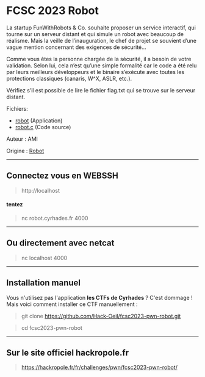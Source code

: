 # FCSC 2023 Robot

La startup FunWithRobots & Co. souhaite proposer un service interactif, qui tourne sur un serveur distant et qui simule un robot avec beaucoup de réalisme. Mais la veille de l’inauguration, le chef de projet se souvient d’une vague mention concernant des exigences de sécurité…

Comme vous êtes la personne chargée de la sécurité, il a besoin de votre validation. Selon lui, cela n’est qu’une simple formalité car le code a été relu par leurs meilleurs développeurs et le binaire s’exécute avec toutes les protections classiques (canaris, W^X, ASLR, etc.).

Vérifiez s’il est possible de lire le fichier flag.txt qui se trouve sur le serveur distant.



Fichiers:
- [robot](robot)  (Application)
- [robot.c](robot.c) (Code source)



Auteur : AMI


Origine : [Robot](https://hackropole.fr/fr/challenges/pwn/fcsc2023-pwn-robot/)



-----------

## Connectez vous en WEBSSH
> http://localhost

#### tentez 
> nc robot.cyrhades.fr 4000

-----------

## Ou directement avec netcat
> nc localhost 4000


-----------


## Installation manuel
Vous n'utilisez pas l'application **les CTFs de Cyrhades** ? C'est dommage !
Mais voici comment installer ce CTF manuellement :

> git clone https://github.com/Hack-Oeil/fcsc2023-pwn-robot.git

> cd fcsc2023-pwn-robot


-----------


## Sur le site officiel hackropole.fr
> https://hackropole.fr/fr/challenges/pwn/fcsc2023-pwn-robot/